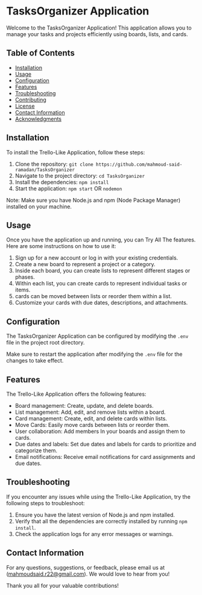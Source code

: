 # TasksOrganizer Application

Welcome to the TasksOrganizer Application! This application allows you to manage your tasks and projects efficiently using boards, lists, and cards.

## Table of Contents
- [Installation](#installation)
- [Usage](#usage)
- [Configuration](#configuration)
- [Features](#features)
- [Troubleshooting](#troubleshooting)
- [Contributing](#contributing)
- [License](#license)
- [Contact Information](#contact-information)
- [Acknowledgments](#acknowledgments)

## Installation
To install the Trello-Like Application, follow these steps:

1. Clone the repository: `git clone https://github.com/mahmoud-said-ramadan/TasksOrganizer`
2. Navigate to the project directory: `cd TasksOrganizer`
3. Install the dependencies: `npm install`
4. Start the application: `npm start` OR `nodemon`

Note: Make sure you have Node.js and npm (Node Package Manager) installed on your machine.

## Usage
Once you have the application up and running, you can Try All The features. Here are some instructions on how to use it:

1. Sign up for a new account or log in with your existing credentials.
2. Create a new board to represent a project or a category.
3. Inside each board, you can create lists to represent different stages or phases.
4. Within each list, you can create cards to represent individual tasks or items.
5. cards can be moved between lists or reorder them within a list.
6. Customize your cards with due dates, descriptions, and attachments.

## Configuration
The TasksOrganizer Application can be configured by modifying the `.env` file in the project root directory.

Make sure to restart the application after modifying the `.env` file for the changes to take effect.

## Features
The Trello-Like Application offers the following features:

- Board management: Create, update, and delete boards.
- List management: Add, edit, and remove lists within a board.
- Card management: Create, edit, and delete cards within lists.
- Move Cards: Easily move cards between lists or reorder them.
- User collaboration: Add members In your boards and assign them to cards.
- Due dates and labels: Set due dates and labels for cards to prioritize and categorize them.
- Email notifications: Receive email notifications for card assignments and due dates.

## Troubleshooting
If you encounter any issues while using the Trello-Like Application, try the following steps to troubleshoot:

1. Ensure you have the latest version of Node.js and npm installed.
2. Verify that all the dependencies are correctly installed by running `npm install`.
3. Check the application logs for any error messages or warnings.


## Contact Information
For any questions, suggestions, or feedback, please email us at (mahmoudsaid.r22@gmail.com). We would love to hear from you!

Thank you all for your valuable contributions!
